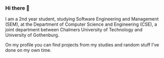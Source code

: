 ### Hi there 👋

I am a 2nd year student, studying Software Engineering and Management (SEM), at the Department of Computer Science and Engineering (CSE), a joint department between Chalmers University of Technology and University of Gothenburg.

On my profile you can find projects from my studies and random stuff I've done on my own time.

